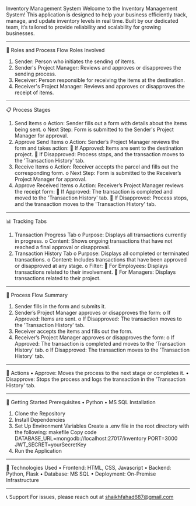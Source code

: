 Inventory Management System
Welcome to the Inventory Management System! This application is designed to help your business efficiently track, manage, and update inventory levels in real time. Built by our dedicated team, it’s tailored to provide reliability and scalability for growing businesses.
________________________________________

🔄 Roles and Process Flow
Roles Involved
1.	Sender: Person who initiates the sending of items.
2.	Sender's Project Manager: Reviews and approves or disapproves the sending process.
3.	Receiver: Person responsible for receiving the items at the destination.
4.	Receiver's Project Manager: Reviews and approves or disapproves the receipt of items.
________________________________________
📋 Process Stages
1.	Send Items
o	Action: Sender fills out a form with details about the items being sent.
o	Next Step: Form is submitted to the Sender's Project Manager for approval.
2.	Approve Send Items
o	Action: Sender’s Project Manager reviews the form and takes action:
	If Approved: Items are sent to the destination project.
	If Disapproved: Process stops, and the transaction moves to the 'Transaction History' tab.
3.	Receive Items
o	Action: Receiver accepts the parcel and fills out the corresponding form.
o	Next Step: Form is submitted to the Receiver’s Project Manager for approval.
4.	Approve Received Items
o	Action: Receiver’s Project Manager reviews the receipt form:
	If Approved: The transaction is completed and moved to the 'Transaction History' tab.
	If Disapproved: Process stops, and the transaction moves to the 'Transaction History' tab.
________________________________________
📊 Tracking Tabs
1.	Transaction Progress Tab
o	Purpose: Displays all transactions currently in progress.
o	Content: Shows ongoing transactions that have not reached a final approval or disapproval.
2.	Transaction History Tab
o	Purpose: Displays all completed or terminated transactions.
o	Content: Includes transactions that have been approved or disapproved at any stage.
o	Filter:
	For Employees: Displays transactions related to their involvement.
	For Managers: Displays transactions related to their project.
________________________________________
🔁 Process Flow Summary
1.	Sender fills in the form and submits it.
2.	Sender’s Project Manager approves or disapproves the form:
o	If Approved: Items are sent.
o	If Disapproved: The transaction moves to the 'Transaction History' tab.
3.	Receiver accepts the items and fills out the form.
4.	Receiver’s Project Manager approves or disapproves the form:
o	If Approved: The transaction is completed and moves to the 'Transaction History' tab.
o	If Disapproved: The transaction moves to the 'Transaction History' tab.
________________________________________
🚦 Actions
•	Approve: Moves the process to the next stage or completes it.
•	Disapprove: Stops the process and logs the transaction in the 'Transaction History' tab.

________________________________________
🚀 Getting Started
Prerequisites
•	Python 
•	MS SQL 
Installation
1.	Clone the Repository
2.	Install Dependencies
3.	Set Up Environment Variables
Create a .env file in the root directory with the following:
makefile
Copy code
DATABASE_URL=mongodb://localhost:27017/inventory
PORT=3000
JWT_SECRET=yourSecretKey
4.	Run the Application
________________________________________
🧩 Technologies Used
•	Frontend: HTML, CSS, Javascript
•	Backend: Python, Flask
•	Database: MS SQL
•	Deployment: On-Premise Infrastructure
________________________________________
📞 Support
For issues, please reach out at shaikhfahad687@gmail.com

